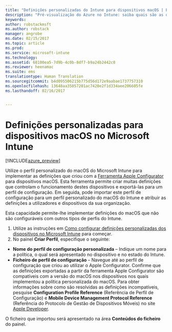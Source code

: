 ```yaml
---
title: "Definições personalizadas do Intune para dispositivos macOS | Pré-visualização do Azure no Intune | Documentos da Microsoft"
description: "Pré-visualização do Azure no Intune: saiba quais são as definições que pode utilizar num perfil personalizado do macOS."
keywords: 
author: robstackmsft
ms.author: robstack
manager: angrobe
ms.date: 02/15/2017
ms.topic: article
ms.prod: 
ms.service: microsoft-intune
ms.technology: 
ms.assetid: 68100ea5-7d9b-4c0b-8df7-b9a24b2442c8
ms.reviewer: heenamac
ms.suite: ems
translationtype: Human Translation
ms.sourcegitcommit: b4d095506215b775d56d172e9aabae1737757310
ms.openlocfilehash: 13648aa35057201ac7420e2f1d334aee206605fe
ms.lasthandoff: 02/16/2017


---
```


# <a name="custom-settings-for-macos-devices-in-microsoft-intune"></a>Definições personalizadas para dispositivos macOS no Microsoft Intune

[!INCLUDE[azure_preview](../includes/azure_preview.md)]

Utilize o perfil personalizado do macOS do Microsoft Intune para implementar as definições que criou com a [Ferramenta Apple Configurator](https://itunes.apple.com/app/apple-configurator-2/id1037126344?mt=12) para dispositivos macOS. Esta ferramenta permite criar muitas definições que controlam o funcionamento destes dispositivos e exportá-las para um perfil de configuração. Em seguida, pode importar este perfil de configuração para um perfil personalizado do macOS do Intune e atribuir as definições a utilizadores e dispositivos da sua organização.

Esta capacidade permite-lhe implementar definições do macOS que não são configuráveis com outros tipos de perfis do Intune.


1. Utilize as instruções em [Como configurar definições personalizadas dos dispositivos no Microsoft Intune](how-to-configure-custom-settings.md) para começar.
2. No painel **Criar Perfil**, especifique o seguinte:

- **Nome do perfil de configuração personalizada** – Indique um nome para a política, o qual será apresentado no dispositivo e no estado do Intune.
- **Ficheiro de perfil de configuração** – Navegue até ao perfil de configuração que criou ao utilizar o Apple Configurator.
Confirme que as definições exportadas a partir da ferramenta Apple Configurator são compatíveis com a versão do macOS nos dispositivos nos quais implementou a política personalizada do macOS. Para obter informações sobre como são resolvidas as definições incompatíveis, pesquise **Configuration Profile Reference** (Referência de Perfil de Configuração) e **Mobile Device Management Protocol Reference** (Referência do Protocolo de Gestão de Dispositivos Móveis) no site [Apple Developer](https://developer.apple.com/).

O ficheiro que importou será apresentado na área **Conteúdos do ficheiro** do painel.

